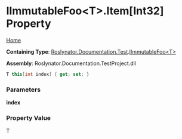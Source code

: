 # IImmutableFoo\<T>\.Item\[Int32\] Property

[Home](../../../../../README.md)

**Containing Type**: [Roslynator.Documentation.Test](../../README.md)\.[IImmutableFoo\<T>](../README.md)

**Assembly**: Roslynator\.Documentation\.TestProject\.dll

```csharp
T this[int index] { get; set; }
```

### Parameters

**index**



### Property Value

T

